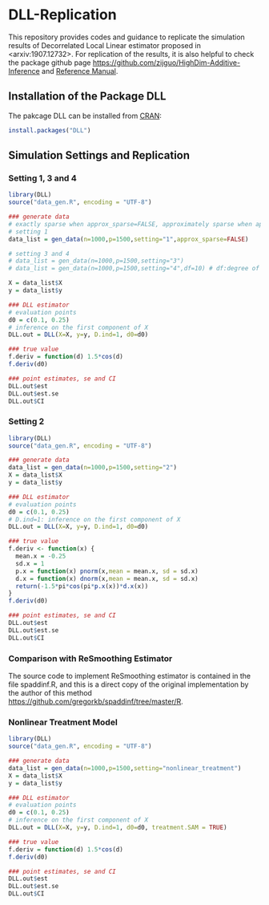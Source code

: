 # DLL-Replication
This repository provides codes and guidance to replicate the simulation results of Decorrelated Local Linear estimator proposed in \<arxiv:1907.12732\>. For replication of the results, it is also helpful to check the package github page https://github.com/zijguo/HighDim-Additive-Inference and [Reference Manual](https://cran.r-project.org/web/packages/DLL/DLL.pdf).

## Installation of the Package DLL
The pakcage DLL can be installed from [CRAN](https://cran.r-project.org/):
```R
install.packages("DLL")
```

## Simulation Settings and Replication

### Setting 1, 3 and 4
```R
library(DLL)
source("data_gen.R", encoding = "UTF-8")

### generate data
# exactly sparse when approx_sparse=FALSE, approximately sparse when approx_sparse=TRUE
# setting 1
data_list = gen_data(n=1000,p=1500,setting="1",approx_sparse=FALSE)

# setting 3 and 4
# data_list = gen_data(n=1000,p=1500,setting="3")
# data_list = gen_data(n=1000,p=1500,setting="4",df=10) # df:degree of freedom for t distribution

X = data_list$X
y = data_list$y

### DLL estimator
# evaluation points
d0 = c(0.1, 0.25)
# inference on the first component of X
DLL.out = DLL(X=X, y=y, D.ind=1, d0=d0)

### true value
f.deriv = function(d) 1.5*cos(d)
f.deriv(d0)

### point estimates, se and CI
DLL.out$est
DLL.out$est.se
DLL.out$CI

```


### Setting 2
```R
library(DLL)
source("data_gen.R", encoding = "UTF-8")

### generate data
data_list = gen_data(n=1000,p=1500,setting="2")
X = data_list$X
y = data_list$y

### DLL estimator
# evaluation points
d0 = c(0.1, 0.25)
# D.ind=1: inference on the first component of X
DLL.out = DLL(X=X, y=y, D.ind=1, d0=d0)

### true value
f.deriv <- function(x) {
  mean.x = -0.25
  sd.x = 1
  p.x = function(x) pnorm(x,mean = mean.x, sd = sd.x)
  d.x = function(x) dnorm(x,mean = mean.x, sd = sd.x)
  return(-1.5*pi*cos(pi*p.x(x))*d.x(x))
}
f.deriv(d0)

### point estimates, se and CI
DLL.out$est
DLL.out$est.se
DLL.out$CI

```


### Comparison with ReSmoothing Estimator
The source code to implement ReSmoothing estimator is contained in the file spaddinf.R, and this is a direct copy of the original implementation by the author of this method https://github.com/gregorkb/spaddinf/tree/master/R.


### Nonlinear Treatment Model
```R
library(DLL)
source("data_gen.R", encoding = "UTF-8")

### generate data
data_list = gen_data(n=1000,p=1500,setting="nonlinear_treatment")
X = data_list$X
y = data_list$y

### DLL estimator
# evaluation points
d0 = c(0.1, 0.25)
# inference on the first component of X
DLL.out = DLL(X=X, y=y, D.ind=1, d0=d0, treatment.SAM = TRUE)

### true value
f.deriv = function(d) 1.5*cos(d)
f.deriv(d0)

### point estimates, se and CI
DLL.out$est
DLL.out$est.se
DLL.out$CI
```

